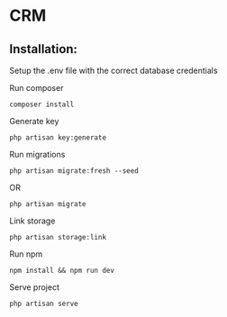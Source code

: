 # CRM
## Installation:
Setup the .env file with the correct database credentials

Run composer
```
composer install 
```

Generate key
```
php artisan key:generate
```

Run migrations
```
php artisan migrate:fresh --seed
```
OR
```
php artisan migrate
```

Link storage
```
php artisan storage:link
```

Run npm
```
npm install && npm run dev
```

Serve project
```
php artisan serve
```


